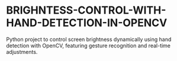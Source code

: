 # BRIGHNTESS-CONTROL-WITH-HAND-DETECTION-IN-OPENCV
 Python project to control screen brightness dynamically using hand detection with OpenCV, featuring gesture recognition and real-time adjustments.
